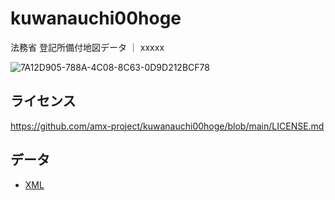 # kuwanauchi00hoge
法務省 登記所備付地図データ ｜ xxxxx

![7A12D905-788A-4C08-8C63-0D9D212BCF78](https://user-images.githubusercontent.com/416977/214225195-ce28d8b0-02d3-4db9-8400-170a74718302.png)

## ライセンス
https://github.com/amx-project/kuwanauchi00hoge/blob/main/LICENSE.md

## データ
* [XML](https://github.com/amx-project/kuwanauchi00hoge/tree/main/xml)
